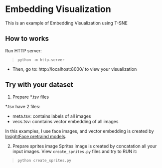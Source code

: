 # Embedding Visualization

This is an example of Embedding Visualization using T-SNE

## How to works
Run HTTP server:

> `python -m http.server`

- Then, go to: http://localhost:8000/ to view your visualization

## Try with your dataset

1. Prepare *.tsv files

*.tsv have 2 files:
- meta.tsv: contains labels of all images
- vecs.tsv: conntains vector embedding of all images

In this examples, I use face images, and vector embedding is created by [InsightFace pretraind models](https://github.com/deepinsight/insightface). 

2. Prepare sprites image
Sprites image is created by concatation all your input images.
View `create_sprites.py` files and try to RUN it:
> `python create_sprites.py`
